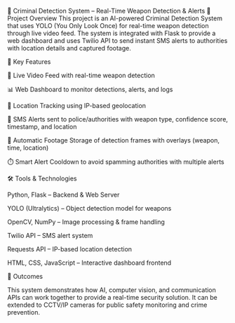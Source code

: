 🚨 Criminal Detection System – Real-Time Weapon Detection & Alerts
📌 Project Overview
This project is an AI-powered Criminal Detection System that uses YOLO (You Only Look Once) for real-time weapon detection through live video feed. The system is integrated with Flask to provide a web dashboard and uses Twilio API to send instant SMS alerts to authorities with location details and captured footage.

🔑 Key Features

🎥 Live Video Feed with real-time weapon detection

📊 Web Dashboard to monitor detections, alerts, and logs

📍 Location Tracking using IP-based geolocation

📱 SMS Alerts sent to police/authorities with weapon type, confidence score, timestamp, and location

💾 Automatic Footage Storage of detection frames with overlays (weapon, time, location)

⏱️ Smart Alert Cooldown to avoid spamming authorities with multiple alerts

🛠️ Tools & Technologies

Python, Flask – Backend & Web Server

YOLO (Ultralytics) – Object detection model for weapons

OpenCV, NumPy – Image processing & frame handling

Twilio API – SMS alert system

Requests API – IP-based location detection

HTML, CSS, JavaScript – Interactive dashboard frontend

🚀 Outcomes

This system demonstrates how AI, computer vision, and communication APIs can work together to provide a real-time security solution. It can be extended to CCTV/IP cameras for public safety monitoring and crime prevention.

